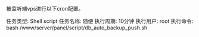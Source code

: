被监听端vps进行以下cron配置。

任务类型: Shell script
任务名称: 随便
执行周期: 10分钟
执行用户: root
执行命令: bash /www/server/panel/script/db_auto_backup_push.sh
